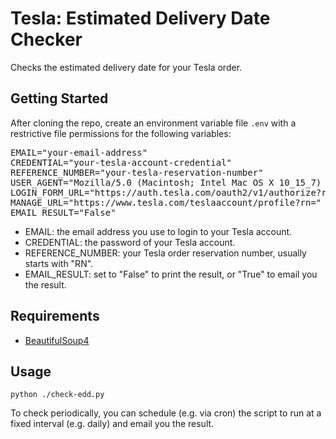 # Tesla: Estimated Delivery Date Checker

Checks the estimated delivery date for your Tesla order.

## Getting Started

After cloning the repo, create an environment variable file `.env` with a restrictive file permissions for the following variables:
<pre>
EMAIL="your-email-address"
CREDENTIAL="your-tesla-account-credential"
REFERENCE_NUMBER="your-tesla-reservation-number"
USER_AGENT="Mozilla/5.0 (Macintosh; Intel Mac OS X 10_15_7) AppleWebKit/537.36 (KHTML, like Gecko) Chrome/92.0.4515.107 Safari/537.36"
LOGIN_FORM_URL="https://auth.tesla.com/oauth2/v1/authorize?redirect_uri=https://www.tesla.com/teslaaccount/owner-xp/auth/callback&response_type=code&client_id=ownership&scope=openid%20email&audience=https%3A%2F%2Fownership.tesla.com%2F"
MANAGE_URL="https://www.tesla.com/teslaaccount/profile?rn="
EMAIL_RESULT="False"
</pre>

* EMAIL: the email address you use to login to your Tesla account.
* CREDENTIAL: the password of your Tesla account.
* REFERENCE_NUMBER: your Tesla order reservation number, usually starts with "RN".
* EMAIL_RESULT: set to "False" to print the result, or "True" to email you the result.

## Requirements

* [BeautifulSoup4](https://pypi.org/project/beautifulsoup4/)

## Usage

`python ./check-edd.py `

To check periodically, you can schedule (e.g. via cron) the script to run at a fixed interval (e.g. daily) and email you the result.
